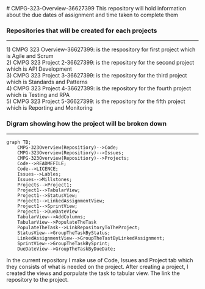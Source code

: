 <bg color = FFFF>
# CMPG-323-Overview-36627399
This repository will hold information about the due dates of assignment and time taken to complete them

### Repositories that will be created for each projects
<hr color= "red">
1) CMPG 323 Overview-36627399: is the respository for first project which is Agile and Scrum<br>
2) CMPG 323 Project 2-36627399: is the repository for the second project which is API Development<br>
3) CMPG 323 Project 3-36627399: is the repository for the third project which is Standards and Patterns<br>
4) CMPG 323 Project 4-36627399: is the repository for the fourth project which is Testing and RPA<br>
5) CMPG 323 Project 5-36627399: is the repository for the fifth project which is Reporting and Monitoring<br>

### Digram showing how the project will be broken down
<hr color = "blue">

```mermaid
graph TB;
    CMPG-323Overview(Repositiory)-->Code;
    CMPG-323Overview(Repositiory)-->Issues;
    CMPG-323Overview(Repositiory)-->Projects;
    Code-->READMEFILE;
    Code-->LICENCE;
    Issues-->Lables;
    Issues-->Millstones;
    Projects-->Project1;
    Project1-->TabularView;
    Project1-->StatusView;
    Project1-->LinkedAssignmentView;
    Project1-->SprintView;
    Project1-->DueDateView
    TabularView-->AddColumns;
    TabularView-->PopulateTheTask
    PopulateTheTask-->LinkRepositoryToTheProject;
    StatusView-->GroupTheTaskByStatus;
    LinkedAssignmentView-->GroupTheTastByLinkedAssignment;
    SprintView-->GroupTheTaskBySprint;
    DueDateView-->GroupTheTaskByDueDate;
```
In the current repository I make use of Code, Issues and Project tab which they consists of what is needed on the project. After creating a project, I created the views and porpulate the task to tabular view. The link the repository to the project. 
